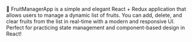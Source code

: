 🥝 FruitManagerApp is a simple and elegant React + Redux application that allows users to manage a dynamic list of fruits. You can add, delete, and clear fruits from the list in real-time with a modern and responsive UI. Perfect for practicing state management and component-based design in React!
